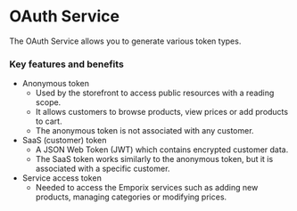 # OAuth Service

The OAuth Service allows you to generate various token types.

### Key features and benefits

* Anonymous token
    * Used by the storefront to access public resources with a reading scope. 
    * It allows customers to browse products, view prices or add products to cart.
    * The anonymous token is not associated with any customer.
* SaaS (customer) token
    * A JSON Web Token (JWT) which contains encrypted customer data. 
    * The SaaS token works similarly to the anonymous token, but it is associated with a specific customer. 
* Service access token
    * Needed to access the Emporix services such as adding new products, managing categories or modifying prices.